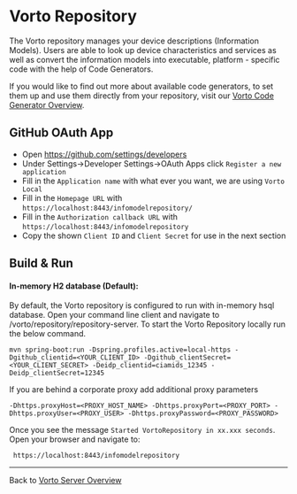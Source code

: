 # Vorto Repository

The Vorto repository manages your device descriptions (Information Models). Users are able to look up device characteristics and services as well as convert the information models into executable, platform - specific code with the help of Code Generators. 

If you would like to find out more about available code generators, to set them up and use them directly from your repository, visit our [Vorto Code Generator Overview](../../generators/Readme.md).

## GitHub OAuth App
- Open https://github.com/settings/developers
- Under Settings->Developer Settings->OAuth Apps click `Register a new application`
- Fill in the `Application name` with what ever you want, we are using `Vorto Local`
- Fill in the `Homepage URL` with `https://localhost:8443/infomodelrepository/`
- Fill in the `Authorization callback URL` with `https://localhost:8443/infomodelrepository`
- Copy the shown `Client ID` and `Client Secret` for use in the next section

## Build & Run

#### In-memory H2 database (Default):

By default, the Vorto repository is configured to run with in-memory hsql database. Open your command line client and navigate to /vorto/repository/repository-server. To start the Vorto Repository locally run the below command.

    mvn spring-boot:run -Dspring.profiles.active=local-https -Dgithub_clientid=<YOUR_CLIENT_ID> -Dgithub_clientSecret=<YOUR_CLIENT_SECRET> -Deidp_clientid=ciamids_12345 -Deidp_clientSecret=12345

If you are behind a corporate proxy add additional proxy parameters 

    -Dhttps.proxyHost=<PROXY_HOST_NAME> -Dhttps.proxyPort=<PROXY_PORT> -Dhttps.proxyUser=<PROXY_USER> -Dhttps.proxyPassword=<PROXY_PASSWORD>


Once you see the message `Started VortoRepository in xx.xxx seconds`. Open your browser and navigate to:

	 https://localhost:8443/infomodelrepository 

----------
Back to [Vorto Server Overview](../../Readme.md)

